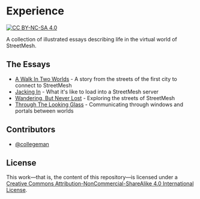 # Experience

[![CC BY-NC-SA 4.0][cc-by-nc-sa-shield]][cc-by-nc-sa]

A collection of illustrated essays describing life in the virtual world of StreetMesh.

## The Essays

* [A Walk In Two Worlds](/Essays/A-Walk-In-Two-Worlds.md) - A story from the streets of the first city to connect to StreetMesh
* [Jacking In](/Essays/Jacking-In.md) - What it's like to load into a StreetMesh server
* [Wandering, But Never Lost](/Essays/Wandering-But-Never-Lost.md) - Exploring the streets of StreetMesh
* [Through The Looking Glass](/Essays/Through-The-Looking-Glass.md) - Communicating through windows and portals between worlds 

## Contributors

* [@collegeman](https://github.com/collegeman)

## License

This work—that is, the content of this repository—is licensed under a
[Creative Commons Attribution-NonCommercial-ShareAlike 4.0 International License][cc-by-nc-sa].

[cc-by-nc-sa]: http://creativecommons.org/licenses/by-nc-sa/4.0/
[cc-by-nc-sa-image]: https://licensebuttons.net/l/by-nc-sa/4.0/88x31.png
[cc-by-nc-sa-shield]: https://img.shields.io/badge/License-CC%20BY--NC--SA%204.0-lightgrey.svg
